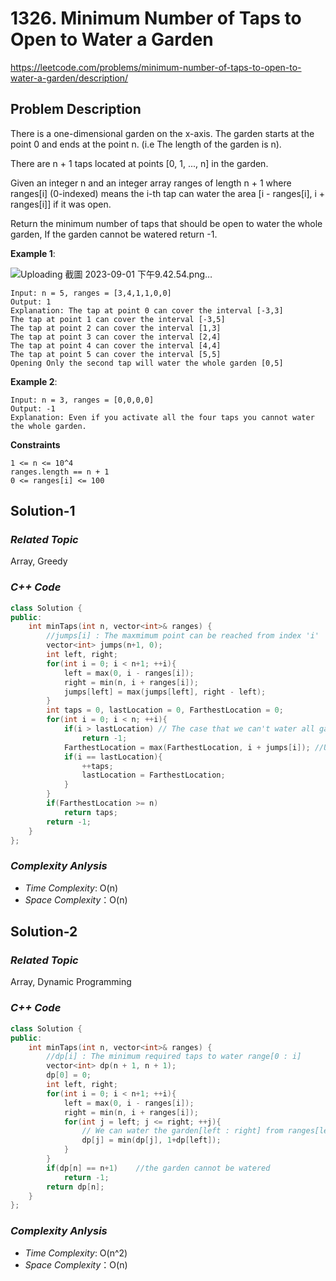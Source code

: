 # 1326. Minimum Number of Taps to Open to Water a Garden
https://leetcode.com/problems/minimum-number-of-taps-to-open-to-water-a-garden/description/

## Problem Description

There is a one-dimensional garden on the x-axis. The garden starts at the point 0 and ends at the point n. (i.e The length of the garden is n).

There are n + 1 taps located at points [0, 1, ..., n] in the garden.

Given an integer n and an integer array ranges of length n + 1 where ranges[i] (0-indexed) means the i-th tap can water the area [i - ranges[i], i + ranges[i]] if it was open.

Return the minimum number of taps that should be open to water the whole garden, If the garden cannot be watered return -1.


**Example 1**:

![Uploading 截圖 2023-09-01 下午9.42.54.png…]()

```
Input: n = 5, ranges = [3,4,1,1,0,0]
Output: 1
Explanation: The tap at point 0 can cover the interval [-3,3]
The tap at point 1 can cover the interval [-3,5]
The tap at point 2 can cover the interval [1,3]
The tap at point 3 can cover the interval [2,4]
The tap at point 4 can cover the interval [4,4]
The tap at point 5 can cover the interval [5,5]
Opening Only the second tap will water the whole garden [0,5]
```
**Example 2**:
```
Input: n = 3, ranges = [0,0,0,0]
Output: -1
Explanation: Even if you activate all the four taps you cannot water the whole garden.
```

**Constraints**
```
1 <= n <= 10^4
ranges.length == n + 1
0 <= ranges[i] <= 100
```

## Solution-1

### _Related Topic_
   Array, Greedy

### _C++ Code_
```cpp
class Solution {
public:
    int minTaps(int n, vector<int>& ranges) {
        //jumps[i] : The maxmimum point can be reached from index 'i'
        vector<int> jumps(n+1, 0);
        int left, right;
        for(int i = 0; i < n+1; ++i){
            left = max(0, i - ranges[i]);
            right = min(n, i + ranges[i]);
            jumps[left] = max(jumps[left], right - left);
        }
        int taps = 0, lastLocation = 0, FarthestLocation = 0;
        for(int i = 0; i < n; ++i){
            if(i > lastLocation) // The case that we can't water all garden
                return -1;
            FarthestLocation = max(FarthestLocation, i + jumps[i]); //Update the farest location we can reach
            if(i == lastLocation){
                ++taps;
                lastLocation = FarthestLocation;
            }
        }
        if(FarthestLocation >= n)
            return taps;
        return -1;
    }
};
```

### _Complexity Anlysis_
- _Time Complexity_: O(n)
- _Space Complexity_：O(n)

## Solution-2

### _Related Topic_
   Array, Dynamic Programming

### _C++ Code_
```cpp
class Solution {
public:
    int minTaps(int n, vector<int>& ranges) {
        //dp[i] : The minimum required taps to water range[0 : i]
        vector<int> dp(n + 1, n + 1);
        dp[0] = 0;
        int left, right;
        for(int i = 0; i < n+1; ++i){
            left = max(0, i - ranges[i]);
            right = min(n, i + ranges[i]);
            for(int j = left; j <= right; ++j){
                // We can water the garden[left : right] from ranges[left]
                dp[j] = min(dp[j], 1+dp[left]);
            }
        }
        if(dp[n] == n+1)    //the garden cannot be watered
            return -1;
        return dp[n];
    }
};
```

### _Complexity Anlysis_
- _Time Complexity_: O(n^2)
- _Space Complexity_：O(n)
